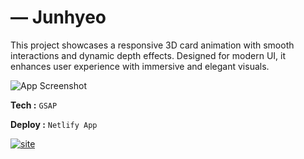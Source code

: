 # ― Junhyeo

 This project showcases a responsive 3D card animation with smooth interactions and dynamic depth effects. Designed for modern UI, it enhances user experience with immersive and elegant visuals.

![App Screenshot](https://j.top4top.io/p_3332wwmpd2.png)

**Tech :** `GSAP`

**Deploy :** `Netlify App`


[![site](https://img.shields.io/badge/view_site-000?style=for-the-badge&logo=codemagic&logoColor=ABA7A8)](https://junhyeo.netlify.app/)
